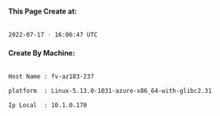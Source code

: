 
   
#### This Page Create at:

```bash

2022-07-17 - 16:06:47 UTC

```

#### Create By Machine:

```bash

Host Name : fv-az183-237

platform  : Linux-5.13.0-1031-azure-x86_64-with-glibc2.31

Ip Local  : 10.1.0.170

```

